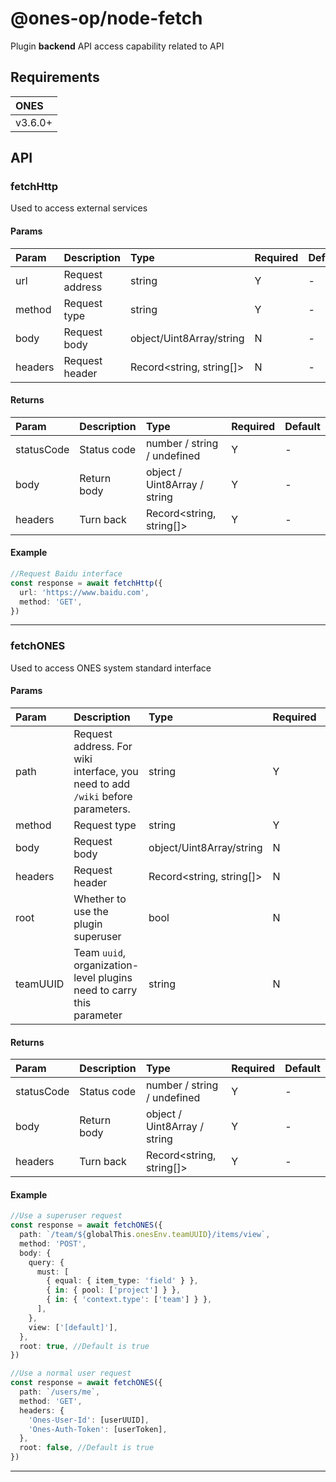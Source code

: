 # @ones-op/node-fetch

Plugin **backend** API access capability related to API

## Requirements

| ONES    |
| :------ |
| v3.6.0+ |

## API

### fetchHttp

Used to access external services

#### Params

| **Param** | Description     | **Type**                 | **Required** | **Default** |
| :-------- | :-------------- | :----------------------- | :----------- | :---------- |
| url       | Request address | string                   | Y            | -           |
| method    | Request type    | string                   | Y            | -           |
| body      | Request body    | object/Uint8Array/string | N            | -           |
| headers   | Request header  | Record<string, string[]> | N            | -           |

#### Returns

| **Param**  | Description | **Type**                     | **Required** | **Default** |
| :--------- | :---------- | :--------------------------- | :----------- | :---------- |
| statusCode | Status code | number / string / undefined  | Y            | -           |
| body       | Return body | object / Uint8Array / string | Y            | -           |
| headers    | Turn back   | Record<string, string[]>     | Y            | -           |

#### Example

```typescript
//Request Baidu interface
const response = await fetchHttp({
  url: 'https://www.baidu.com',
  method: 'GET',
})
```

---

### fetchONES

Used to access ONES system standard interface

#### Params

| **Param** | Description                                                                     | **Type**                 | **Required** | **Default** |
| :-------- | :------------------------------------------------------------------------------ | :----------------------- | :----------- | :---------- |
| path      | Request address. For wiki interface, you need to add `/wiki` before parameters. | string                   | Y            | -           |
| method    | Request type                                                                    | string                   | Y            | -           |
| body      | Request body                                                                    | object/Uint8Array/string | N            | -           |
| headers   | Request header                                                                  | Record<string, string[]> | N            | -           |
| root      | Whether to use the plugin superuser                                             | bool                     | N            | true        |
| teamUUID  | Team `uuid`, organization-level plugins need to carry this parameter            | string                   | N            | -           |

#### Returns

| **Param**  | Description | **Type**                     | **Required** | **Default** |
| :--------- | :---------- | :--------------------------- | :----------- | :---------- |
| statusCode | Status code | number / string / undefined  | Y            | -           |
| body       | Return body | object / Uint8Array / string | Y            | -           |
| headers    | Turn back   | Record<string, string[]>     | Y            | -           |

#### Example

```typescript
//Use a superuser request
const response = await fetchONES({
  path: `/team/${globalThis.onesEnv.teamUUID}/items/view`,
  method: 'POST',
  body: {
    query: {
      must: [
        { equal: { item_type: 'field' } },
        { in: { pool: ['project'] } },
        { in: { 'context.type': ['team'] } },
      ],
    },
    view: ['[default]'],
  },
  root: true, //Default is true
})

//Use a normal user request
const response = await fetchONES({
  path: `/users/me`,
  method: 'GET',
  headers: {
    'Ones-User-Id': [userUUID],
    'Ones-Auth-Token': [userToken],
  },
  root: false, //Default is true
})
```

---
